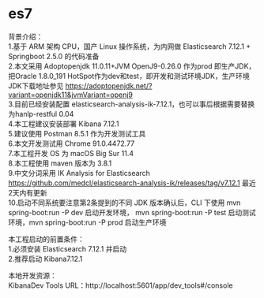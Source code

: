 # es7
背景介绍：<br>
1.基于 ARM 架构 CPU，国产 Linux 操作系统，为内网做 Elasticsearch 7.12.1 + Springboot 2.5.0 的代码准备<br>
2.本文采用 Adoptopenjdk 11.0.11+JVM OpenJ9-0.26.0 作为prod 即生产JDK，把Oracle 1.8.0_191 HotSpot作为dev和test，即开发和测试环境JDK，生产环境JDK下载地址参见 https://adoptopenjdk.net/?variant=openjdk11&jvmVariant=openj9 <br>
3.目前已经安装配置 elasticsearch-analysis-ik-7.12.1，也可以事后根据需要替换为hanlp-restful 0.04<br>
4.本工程建议安装部署 Kibana 7.12.1<br>
5.建议使用 Postman 8.5.1 作为开发测试工具<br>
6.本文开发测试用 Chrome 91.0.4472.77<br>
7.本工程开发 OS 为 macOS Big Sur 11.4<br>
8.本工程使用 maven 版本为 3.8.1<br>
9.中文分词采用 IK Analysis for Elasticsearch https://github.com/medcl/elasticsearch-analysis-ik/releases/tag/v7.12.1 最近2天内有更新<br>
10.启动不同系统要注意第2条提到的不同 JDK 版本确认后，CLI 下使用 mvn spring-boot:run -P dev 启动开发环境， mvn spring-boot:run -P test 启动测试环境，mvn spring-boot:run -P prod 启动生产环境<br>

本工程启动的前置条件：<br>
1.必须安装 Elasticsearch 7.12.1 并启动<br>
2.推荐启动 Kibana7.12.1<br>

本地开发资源：<br>
KibanaDev Tools URL：http://localhost:5601/app/dev_tools#/console <br>
